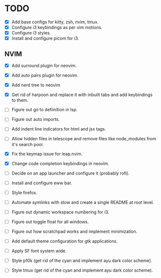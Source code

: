 # TODO

- [x] Add base configs for kitty, zsh, nvim, tmux.
- [x] Configure i3 keybindings as per vim motions.
- [x] Configure i3 styles.
- [x] Install and configure picom for i3.

## NVIM

- [x] Add surround plugin for neovim.
- [x] Add auto pairs plugin for neovim.
- [x] Add nerd tree to neovim
- [x] Get rid of harpoon and replace it with inbuilt tabs and add keybindings to them.
- [ ] Figure out go to defiinition in lsp.
- [ ] Figure out auto imports.
- [ ] Add indent line indicators for html and jsx tags.
- [ ] Allow hidden files in telescope and remove files like node_modules from it's search pool.
- [x] Fix the keymap issue for leap.nvim.
- [x] Change code completion keybindings in neovim.

- [ ] Decide on an app launcher and configure it (probably rofi).
- [ ] Install and configure eww bar.
- [ ] Style firefox.
- [ ] Automate symlinks with stow and create a single README at root level.
- [ ] Figure out dynamic workspace numbering for i3.
- [ ] Figure out toggle float for all windows.
- [ ] Figure out how scratchpad works and implement minimization.
- [ ] Add default theme configuration for gtk applications.
- [ ] Apply SF font system wide.
- [ ] Style p10k (get rid of the cyan and implement ayu dark color scheme).
- [ ] Style tmux (get rid of the cyan and implement ayu dark color scheme).
